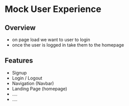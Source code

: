 # Mock User Experience 

## Overview
* on page load we want to user to login
* once the user is logged in take them to the homepage 

## Features 
* Signup 
* Login / Logout
* Navigation (Navbar) 
* Landing Page (homepage)
* ....
* ....